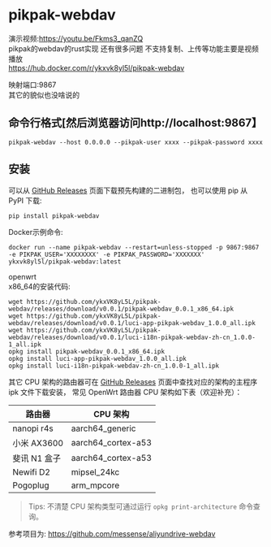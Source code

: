 # pikpak-webdav
演示视频:https://youtu.be/Fkms3_qanZQ   
pikpak的webdav的rust实现  还有很多问题 不支持复制、上传等功能主要是视频播放        
https://hub.docker.com/r/ykxvk8yl5l/pikpak-webdav

映射端口:9867      
其它的貌似也没啥说的  

## 命令行格式[然后浏览器访问http://localhost:9867】      
```
pikpak-webdav --host 0.0.0.0 --pikpak-user xxxx --pikpak-password xxxx 
```

## 安装

可以从 [GitHub Releases](https://github.com/ykxVK8yL5L/pikpak-webdav/releases) 页面下载预先构建的二进制包， 也可以使用 pip 从 PyPI 下载:

```bash
pip install pikpak-webdav
```



Docker示例命令:
```
docker run --name pikpak-webdav --restart=unless-stopped -p 9867:9867 -e PIKPAK_USER='XXXXXXXX' -e PIKPAK_PASSWORD='XXXXXXX' ykxvk8yl5l/pikpak-webdav:latest
```


openwrt   
x86_64的安装代码:   
```
wget https://github.com/ykxVK8yL5L/pikpak-webdav/releases/download/v0.0.1/pikpak-webdav_0.0.1_x86_64.ipk
wget https://github.com/ykxVK8yL5L/pikpak-webdav/releases/download/v0.0.1/luci-app-pikpak-webdav_1.0.0_all.ipk
wget https://github.com/ykxVK8yL5L/pikpak-webdav/releases/download/v0.0.1/luci-i18n-pikpak-webdav-zh-cn_1.0.0-1_all.ipk
opkg install pikpak-webdav_0.0.1_x86_64.ipk
opkg install luci-app-pikpak-webdav_1.0.0_all.ipk
opkg install luci-i18n-pikpak-webdav-zh-cn_1.0.0-1_all.ipk
```

其它 CPU 架构的路由器可在 [GitHub Releases](https://github.com/ykxVK8yL5L/pikpak-webdav/releases) 页面中查找对应的架构的主程序 ipk 文件下载安装， 常见
OpenWrt 路由器 CPU 架构如下表（欢迎补充）：

|      路由器     |        CPU 架构       |
|----------------|----------------------|
| nanopi r4s     | aarch64_generic      |
| 小米 AX3600     | aarch64_cortex-a53  |
| 斐讯 N1 盒子    | aarch64_cortex-a53   |
| Newifi D2      | mipsel_24kc          |
| Pogoplug       | arm_mpcore           |

> Tips: 不清楚 CPU 架构类型可通过运行 `opkg print-architecture` 命令查询。


参考项目为:
https://github.com/messense/aliyundrive-webdav
